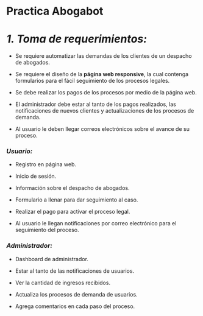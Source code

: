 # Practica Abogabot

# ***1. Toma de requerimientos:*** 

- Se requiere automatizar las demandas de los clientes de un despacho de abogados. 

- Se requiere el diseño de la **página web responsive**, la cual contenga formularios para el fácil seguimiento de los procesos legales. 

- Se debe realizar los pagos de los procesos por medio de la página web. 

- El administrador debe estar al tanto de los pagos realizados, las notificaciones de nuevos clientes y actualizaciones de los procesos de demanda. 

- Al usuario le deben llegar correos electrónicos sobre el avance de su proceso. 


### ***Usuario:***

- Registro en página web. 

- Inicio de sesión. 

- Información sobre el despacho de abogados. 

- Formulario a llenar para dar seguimiento al caso. 

- Realizar el pago para activar el proceso legal. 

- Al usuario le llegan notificaciones por correo electrónico para el seguimiento del proceso. 

### ***Administrador:***

- Dashboard de administrador. 

- Estar al tanto de las notificaciones de usuarios. 

- Ver la cantidad de ingresos recibidos. 

- Actualiza los procesos de demanda de usuarios. 

- Agrega comentarios en cada paso del proceso. 

 
